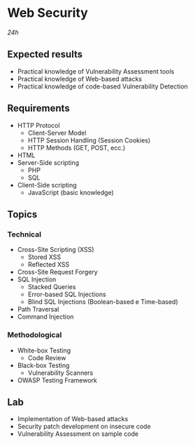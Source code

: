 ---
---
# Web Security
*24h*


## Expected results
* Practical knowledge of Vulnerability Assessment tools
* Practical knowledge of Web-based attacks 
* Practical knowledge of code-based Vulnerability Detection

## Requirements

* HTTP Protocol
    * Client-Server Model
    * HTTP Session Handling (Session Cookies)
    * HTTP Methods (GET, POST, ecc.)
* HTML
* Server-Side scripting
    * PHP
    * SQL
* Client-Side scripting
    * JavaScript (basic knowledge)

## Topics

### Technical
* Cross-Site Scripting (XSS)
    * Stored XSS 
    * Reflected XSS
* Cross-Site Request Forgery
* SQL Injection
    * Stacked Queries
    * Error-based SQL Injections
    * Blind SQL Injections (Boolean-based e Time-based)
* Path Traversal
* Command Injection

### Methodological
* White-box Testing
    * Code Review
* Black-box Testing
    * Vulnerability Scanners
* OWASP Testing Framework

## Lab
* Implementation of Web-based attacks
* Security patch development on insecure code
* Vulnerability Assessment on sample code
